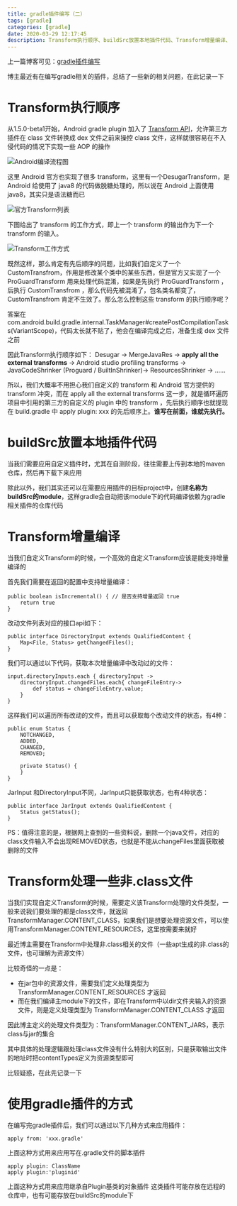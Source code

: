 ```yaml
---
title: gradle插件编写（二）
tags: [gradle]
categories: [gradle]
date: 2020-03-29 12:17:45
description: Transform执行顺序、buildSrc放置本地插件代码、Transform增量编译、Transform处理一些非.class文件、使用gradle插件的方式
---
```


上一篇博客可见：[gradle插件编写](/2018/09/06/gradle插件编写/)

博主最近有在编写gradle相关的插件，总结了一些新的相关问题，在此记录一下

# Transform执行顺序

从1.5.0-beta1开始，Android gradle plugin 加入了 [Transform API](http://tools.android.com/tech-docs/new-build-system/transform-api)，允许第三方插件在 class 文件转换成 dex 文件之前来操控 class 文件，这样就很容易在不入侵代码的情况下实现一些 AOP 的操作

![Android编译流程图](1.png)

这里 Android 官方也实现了很多 transform，这里有一个DesugarTransform，是 Android 给使用了 java8 的代码做脱糖处理的，所以说在 Android 上面使用 java8，其实只是语法糖而已

![官方Transform列表](2.png)

下图给出了 transform 的工作方式，即上一个 transform 的输出作为下一个 transform 的输入。

![Transform工作方式](3.png)

既然这样，那么肯定有先后顺序的问题，比如我们自定义了一个 CustomTransfrom，作用是修改某个类中的某些东西，但是官方又实现了一个 ProGuardTransform 用来处理代码混淆，如果是先执行 ProGuardTransform ，后执行 CustomTransfrom ，那么代码先被混淆了，包名类名都变了， CustomTransfrom 肯定不生效了。那么怎么控制这些 transform 的执行顺序呢？

答案在 com.android.build.gradle.internal.TaskManager#createPostCompilationTasks(VariantScope)，代码太长就不贴了，他会在编译完成之后，准备生成 dex 文件之前

因此Transform执行顺序如下：
Desugar -> MergeJavaRes -> **apply all the external transforms** -> Android studio profiling transforms -> JavaCodeShrinker (Proguard / BuiltInShrinker)-> ResourcesShrinker -> ……

所以，我们大概率不用担心我们自定义的 transform 和 Android 官方提供的 transform 冲突，而在 apply all the external transforms 这一步，就是循环遍历项目中引用的第三方的自定义的 plugin 中的 transform ，先后执行顺序也就提现在 build.gradle 中 apply plugin: xxx 的先后顺序上。**谁写在前面，谁就先执行。**

# buildSrc放置本地插件代码

当我们需要应用自定义插件时，尤其在自测阶段，往往需要上传到本地的maven仓库，然后再下载下来应用

除此以外，我们其实还可以在需要应用插件的目标project中，创建**名称为buildSrc的module**，这样gradle会自动把该module下的代码编译依赖为gradle相关插件的仓库代码

# Transform增量编译

当我们自定义Transform的时候，一个高效的自定义Transform应该是能支持增量编译的

首先我们需要在返回的配置中支持增量编译：
```
public boolean isIncremental() { // 是否支持增量返回 true
	return true
}
```

改动文件列表对应的接口api如下：
```
public interface DirectoryInput extends QualifiedContent {
    Map<File, Status> getChangedFiles();
}
```

我们可以通过以下代码，获取本次增量编译中改动过的文件：
```
input.directoryInputs.each { directoryInput ->
	directoryInput.changedFiles.each{ changeFileEntry->
        def status = changeFileEntry.value;
    }
}
```
这样我们可以遍历所有改动的文件，而且可以获取每个改动文件的状态，有4种：
```
public enum Status {
    NOTCHANGED,
    ADDED,
    CHANGED,
    REMOVED;

    private Status() {
    }
}
```

JarInput 和DirectoryInput不同，JarInput只能获取状态，也有4种状态：
```
public interface JarInput extends QualifiedContent {
    Status getStatus();
}
```

PS：值得注意的是，根据网上查到的一些资料说，删除一个java文件，对应的class文件输入不会出现REMOVED状态，也就是不能从changeFiles里面获取被删除的文件

# Transform处理一些非.class文件

当我们实现自定义Transform的时候，需要定义该Transform处理的文件类型，一般来说我们要处理的都是class文件，就返回TransformManager.CONTENT_CLASS，如果我们是想要处理资源文件，可以使用TransformManager.CONTENT_RESOURCES，这里按需要来就好

最近博主需要在Transform中处理非.class相关的文件（一些apt生成的非.class的文件，也可理解为资源文件）

比较奇怪的一点是：
- 在jar包中的资源文件，需要我们定义处理类型为 TransformManager.CONTENT_RESOURCES 才返回
- 而在我们编译主module下的文件，即在Transform中以dir文件夹输入的资源文件，则是定义处理类型为 TransformManager.CONTENT_CLASS 才返回

因此博主定义的处理文件类型为：TransformManager.CONTENT_JARS，表示class与jar的集合

其中具体的处理逻辑跟处理class文件没有什么特别大的区别，只是获取输出文件的地址时把contentTypes定义为资源类型即可

比较疑惑，在此先记录一下

# 使用gradle插件的方式

在编写完gradle插件后，我们可以通过以下几种方式来应用插件：

```
apply from: 'xxx.gradle'
```
上面这种方式用来应用写在.gradle文件的脚本插件

```
apply plugin: ClassName
apply plugin:'pluginid'
```
上面这种方式用来应用继承自Plugin基类的对象插件
这类插件可能存放在远程的仓库中，也有可能存放在buildSrc的module下